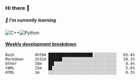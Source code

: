 ### Hi there 👋

##### 🌱 I’m currently learning

![C++](https://img.shields.io/badge/-C++-00599C?style=flat-square&logo=c)![Python](https://img.shields.io/badge/-Python-black?style=flat-square&logo=Python)


<!-- waka-box start -->
#### <a href="https://gist.github.com/bf274261b4c8553e17fc709dfc3cfa97" target="_blank">Weekly development breakdown</a>
```text
Bash      	 4h59m ███████████████████▌░░░░░░░░░░   65.4% 
Markdown  	 1h31m ██████░░░░░░░░░░░░░░░░░░░░░░░░   20.1% 
Other     	 38m   ██▌░░░░░░░░░░░░░░░░░░░░░░░░░░░    8.4% 
YAML      	 25m   █▋░░░░░░░░░░░░░░░░░░░░░░░░░░░░    5.6% 
HTML      	 1m    ░░░░░░░░░░░░░░░░░░░░░░░░░░░░░░    0.3% 
```
<!-- Powered by https://github.com/YouEclipse/waka-box-go . -->
<!-- waka-box end -->



<!--
**KomoreKalu/KomoreKalu** is a ✨ _special_ ✨ repository because its `README.md` (this file) appears on your GitHub profile.

Here are some ideas to get you started:

- 🔭 I’m currently working on ...
- 🌱 I’m currently learning ...
- 👯 I’m looking to collaborate on ...
- 🤔 I’m looking for help with ...
- 💬 Ask me about ...
- 📫 How to reach me: ...
- 😄 Pronouns: ...
- ⚡ Fun fact: ...
-->
